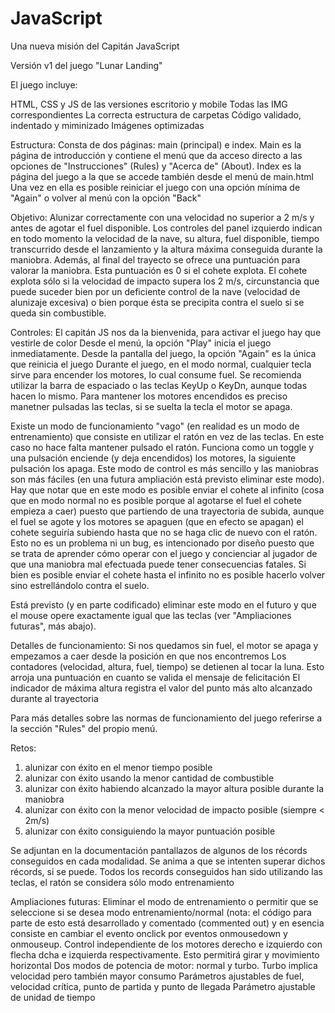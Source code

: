 # JavaScript
Una nueva misión del Capitán JavaScript

Versión v1 del juego "Lunar Landing"

El juego incluye:

HTML, CSS y JS de las versiones escritorio y mobile
Todas las IMG correspondientes
La correcta estructura de carpetas
Código validado, indentado y miminizado
Imágenes optimizadas

Estructura:
Consta de dos páginas: main (principal) e index.
Main es la página de introducción y contiene el menú que da acceso directo a las opciones de "Instrucciones" (Rules)
y "Acerca de" (About).
Index es la página del juego a la que se accede también desde el menú de main.html
Una vez en ella es posible reiniciar el juego con una opción mínima de "Again" o volver al menú con la opción "Back"

Objetivo: 
Alunizar correctamente con una velocidad no superior a 2 m/s y antes de agotar el fuel disponible.
Los controles del panel izquierdo indican en todo momento la velocidad de la nave, su altura, fuel disponible, tiempo transcurrido
desde el lanzamiento y la altura máxima conseguida durante la maniobra.
Además, al final del trayecto se ofrece una puntuación para valorar la maniobra. Esta puntuación es 0 si el cohete explota.
El cohete explota sólo si la velocidad de impacto supera los 2 m/s, circunstancia que puede suceder bien por un deficiente control
de la nave (velocidad de alunizaje excesiva) o bien porque ésta se precipita contra el suelo si se queda sin combustible.

Controles:
El capitán JS nos da la bienvenida, para activar el juego hay que vestirle de color
Desde el menú, la opción "Play" inicia el juego inmediatamente.
Desde la pantalla del juego, la opción "Again" es la única que reinicia el juego
Durante el juego, en el modo normal, cualquier tecla sirve para encender los motores, lo cual consume fuel.
Se recomienda utilizar la barra de espaciado o las teclas KeyUp o KeyDn, aunque todas hacen lo mismo.
Para mantener los motores encendidos es preciso manetner pulsadas las teclas, si se suelta la tecla el motor se apaga.

Existe un modo de funcionamiento "vago" (en realidad es un modo de entrenamiento) que consiste en utilizar el ratón
en vez de las teclas. En este caso no hace falta mantener pulsado el ratón. Funciona como un toggle y una pulsación
enciende (y deja encendidos) los motores, la siguiente pulsación los apaga. Este modo de control es más sencillo y las
maniobras son más fáciles (en una futura ampliación está previsto eliminar este modo).
Hay que notar que en este modo es posible enviar el cohete al infinito (cosa que en modo normal no es posible porque
al agotarse el fuel el cohete empieza a caer) puesto que partiendo de una trayectoria de subida, aunque el fuel
se agote y los motores se apaguen (que en efecto se apagan) el cohete seguiría subiendo hasta que no se haga
clic de nuevo con el ratón. Esto no es un problema ni un bug, es intencionado por diseño puesto que se trata de aprender
cómo operar con el juego y concienciar al jugador de que una maniobra mal efectuada puede tener consecuencias fatales.
Si bien es posible enviar el cohete hasta el infinito no es posible hacerlo volver sino estrellándolo contra el suelo.

Está previsto (y en parte codificado) eliminar este modo en el futuro y que el mouse opere exactamente igual que las teclas
(ver "Ampliaciones futuras", más abajo).

Detalles de funcionamiento:
Si nos quedamos sin fuel, el motor se apaga y empezamos a caer desde la posición en que nos encontremos
Los contadores (velocidad, altura, fuel, tiempo) se detienen al tocar la luna. Esto arroja una puntuación en cuanto se
valida el mensaje de felicitación
El indicador de máxima altura registra el valor del punto más alto alcanzado durante al trayectoria

Para más detalles sobre las normas de funcionamiento del juego referirse a la sección "Rules" del propio menú.

Retos:
1) alunizar con éxito en el menor tiempo posible
2) alunizar con éxito usando la menor cantidad de combustible
2) alunizar con éxito habiendo alcanzado la mayor altura posible durante la maniobra
2) alunizar con éxito con la menor velocidad de impacto posible (siempre < 2m/s)
2) alunizar con éxito consiguiendo la mayor puntuación posible

Se adjuntan en la documentación pantallazos de algunos de los récords conseguidos en cada modalidad.
Se anima a que se intenten superar dichos récords, si se puede. Todos los records conseguidos han sido
utilizando las teclas, el ratón se considera sólo modo entrenamiento

Ampliaciones futuras:
Eliminar el modo de entrenamiento o permitir que se seleccione si se desea modo entrenamiento/normal
(nota: el código para parte de esto está desarrollado y comentado (commented out) y en esencia consiste
en cambiar el evento onclick por eventos onmousedown y onmouseup.
Control independiente de los motores derecho e izquierdo con flecha dcha e izquierda respectivamente. Esto permitirá girar y 
movimiento horizontal
Dos modos de potencia de motor: normal y turbo. Turbo implica velocidad pero también mayor consumo
Parámetros ajustables de fuel, velocidad crítica, punto de partida y punto de llegada
Parámetro ajustable de unidad de tiempo

